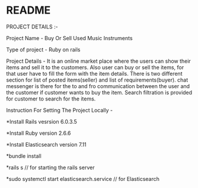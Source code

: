 # README

PROJECT DETAILS :-

Project Name - Buy Or Sell Used Music Instruments 

Type of project - Ruby on rails

Project Details - It is an online market place where the users can show their items and sell it to the customers. Also user can buy or sell the items, for that 
                  user have to fill the form with the item details. There is two different section for list of posted items(seller) and list of requirements(buyer). 
                  chat messenger is there for the to and fro communication between the user and the customer if customer wants to buy the item. Search filtration                     is provided for customer to search for the items.
                  
                  
   Instruction For Setting The Project Locally -
   
   
   *Install Rails vesrsion 6.0.3.5
   
   *Install Ruby version 2.6.6
   
   *Install Elasticsearch version 7.11
   
   *bundle install
   
   *rails s  // for starting the rails server
   
   *sudo systemctl start elasticsearch.service   // for Elasticsearch
 
